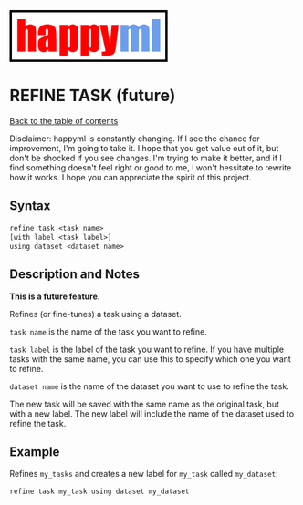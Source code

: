 ![happyml](../../happyml.png)

# REFINE TASK (future)
[Back to the table of contents](../README.md)

Disclaimer: happyml is constantly changing. If I see the chance for improvement, I'm going to take it. I hope that you get value out of it,
but don't be shocked if you see changes. I'm trying to make it better, and if I find something doesn't feel right or good to me, I won't hessitate
to rewrite how it works. I hope you can appreciate the spirit of this project.

## Syntax

```happyml
refine task <task name>
[with label <task label>]
using dataset <dataset name>
```

## Description and Notes
**This is a future feature.**

Refines (or fine-tunes) a task using a dataset. 

`task name` is the name of the task you want to refine.

`task label` is the label of the task you want to refine. If you have multiple tasks with the same name, you can use this to specify which one you want to refine.

`dataset name` is the name of the dataset you want to use to refine the task.

The new task will be saved with the same name as the original task, but with a new label. The new label will include the name of the dataset used to refine the task.

## Example

Refines `my_tasks` and creates a new label for `my_task` called `my_dataset`:

```happyml
refine task my_task using dataset my_dataset
```



